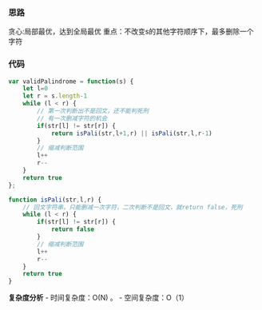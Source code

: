 ### 思路

贪心:局部最优，达到全局最优
重点：不改变s的其他字符顺序下，最多删除一个字符

### 代码

```js
var validPalindrome = function(s) {
    let l=0
    let r = s.length-1
    while (l < r) {
        // 第一次判断出不是回文，还不能判死刑
        // 有一次删减字符的机会
        if(str[l] != str[r]) {
            return isPali(str,l+1,r) || isPali(str,l,r-1)
        }
        // 缩减判断范围
        l++
        r--
    }
    return true
};

function isPali(str,l,r) {
    // 回文字符串，只能删减一次字符，二次判断不是回文，就return false，死刑
    while (l < r) {
        if(str[l] != str[r]) {
            return false
        }
        // 缩减判断范围
        l++
        r--
    }
    return true
}
```

**复杂度分析** - 时间复杂度：O(N) 。 - 空间复杂度：O（1）
